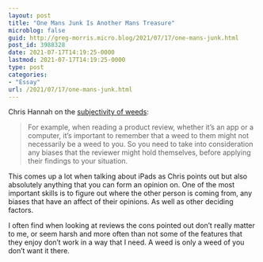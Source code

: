 ```yaml
---
layout: post
title: "One Mans Junk Is Another Mans Treasure"
microblog: false
guid: http://greg-morris.micro.blog/2021/07/17/one-mans-junk.html
post_id: 3988328
date: 2021-07-17T14:19:25-0000
lastmod: 2021-07-17T14:19:25-0000
type: post
categories:
- "Essay"
url: /2021/07/17/one-mans-junk.html
---
```

<!--kg-card-begin: html--><div>
<div>
<p>Chris Hannah on the <a class="u-in-reply-to" href="https://chrishannah.me/weeds-are-subjective/">subjectivity of weeds</a>:</p>
<blockquote><p>For example, when reading a product review, whether it’s an app or a computer, it’s important to remember that a weed to them might not necessarily be a weed to you. So you need to take into consideration any biases that the reviewer might hold themselves, before applying their findings to your situation.</p></blockquote>
<p>This comes up a lot when talking about iPads as Chris points out but also absolutely anything that you can form an opinion on. One of the most important skills is to figure out where the other person is coming from, any biases that have an affect of their opinions. As well as other deciding factors.</p>
<p>I often find when looking at reviews the cons pointed out don’t really matter to me, or seem harsh and more often than not some of the features that they enjoy don’t work in a way that I need. A weed is only a weed of you don’t want it there.</p>
</div>
</div>
<!--kg-card-end: html-->
